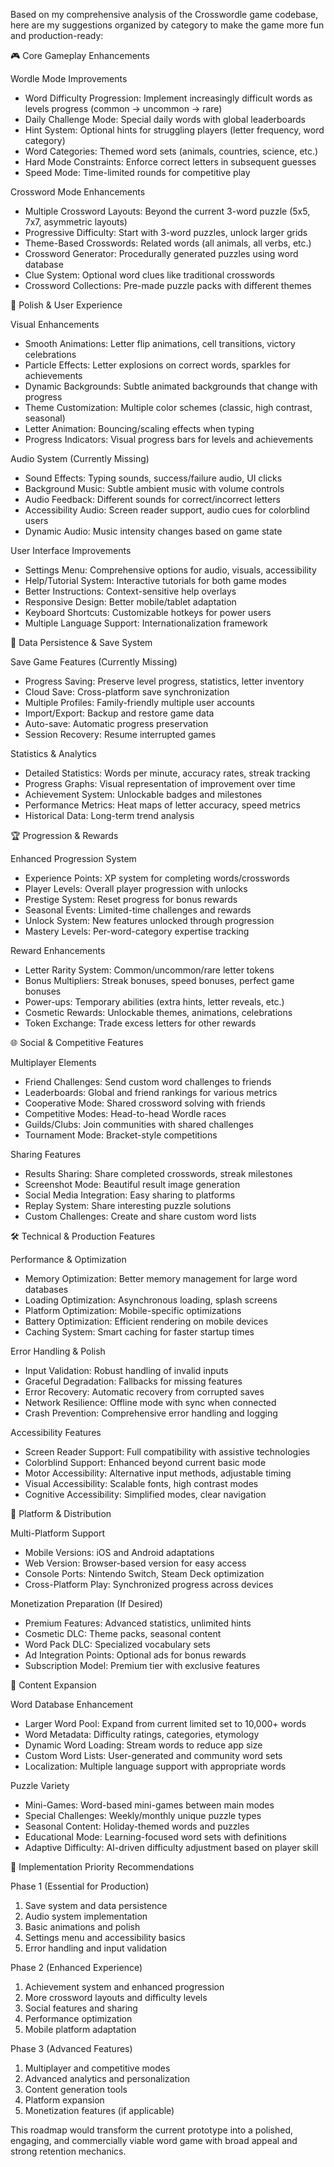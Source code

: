 Based on my comprehensive analysis of the Crosswordle game codebase, here are my suggestions organized by category to make the game more fun and production-ready:

  🎮 Core Gameplay Enhancements

  Wordle Mode Improvements

  - Word Difficulty Progression: Implement increasingly difficult words as levels progress (common → uncommon → rare)
  - Daily Challenge Mode: Special daily words with global leaderboards
  - Hint System: Optional hints for struggling players (letter frequency, word category)
  - Word Categories: Themed word sets (animals, countries, science, etc.)
  - Hard Mode Constraints: Enforce correct letters in subsequent guesses
  - Speed Mode: Time-limited rounds for competitive play

  Crossword Mode Enhancements

  - Multiple Crossword Layouts: Beyond the current 3-word puzzle (5x5, 7x7, asymmetric layouts)
  - Progressive Difficulty: Start with 3-word puzzles, unlock larger grids
  - Theme-Based Crosswords: Related words (all animals, all verbs, etc.)
  - Crossword Generator: Procedurally generated puzzles using word database
  - Clue System: Optional word clues like traditional crosswords
  - Crossword Collections: Pre-made puzzle packs with different themes

  🎨 Polish & User Experience

  Visual Enhancements

  - Smooth Animations: Letter flip animations, cell transitions, victory celebrations
  - Particle Effects: Letter explosions on correct words, sparkles for achievements
  - Dynamic Backgrounds: Subtle animated backgrounds that change with progress
  - Theme Customization: Multiple color schemes (classic, high contrast, seasonal)
  - Letter Animation: Bouncing/scaling effects when typing
  - Progress Indicators: Visual progress bars for levels and achievements

  Audio System (Currently Missing)

  - Sound Effects: Typing sounds, success/failure audio, UI clicks
  - Background Music: Subtle ambient music with volume controls
  - Audio Feedback: Different sounds for correct/incorrect letters
  - Accessibility Audio: Screen reader support, audio cues for colorblind users
  - Dynamic Audio: Music intensity changes based on game state

  User Interface Improvements

  - Settings Menu: Comprehensive options for audio, visuals, accessibility
  - Help/Tutorial System: Interactive tutorials for both game modes
  - Better Instructions: Context-sensitive help overlays
  - Responsive Design: Better mobile/tablet adaptation
  - Keyboard Shortcuts: Customizable hotkeys for power users
  - Multiple Language Support: Internationalization framework

  💾 Data Persistence & Save System

  Save Game Features (Currently Missing)

  - Progress Saving: Preserve level progress, statistics, letter inventory
  - Cloud Save: Cross-platform save synchronization
  - Multiple Profiles: Family-friendly multiple user accounts
  - Import/Export: Backup and restore game data
  - Auto-save: Automatic progress preservation
  - Session Recovery: Resume interrupted games

  Statistics & Analytics

  - Detailed Statistics: Words per minute, accuracy rates, streak tracking
  - Progress Graphs: Visual representation of improvement over time
  - Achievement System: Unlockable badges and milestones
  - Performance Metrics: Heat maps of letter accuracy, speed metrics
  - Historical Data: Long-term trend analysis

  🏆 Progression & Rewards

  Enhanced Progression System

  - Experience Points: XP system for completing words/crosswords
  - Player Levels: Overall player progression with unlocks
  - Prestige System: Reset progress for bonus rewards
  - Seasonal Events: Limited-time challenges and rewards
  - Unlock System: New features unlocked through progression
  - Mastery Levels: Per-word-category expertise tracking

  Reward Enhancements

  - Letter Rarity System: Common/uncommon/rare letter tokens
  - Bonus Multipliers: Streak bonuses, speed bonuses, perfect game bonuses
  - Power-ups: Temporary abilities (extra hints, letter reveals, etc.)
  - Cosmetic Rewards: Unlockable themes, animations, celebrations
  - Token Exchange: Trade excess letters for other rewards

  🌐 Social & Competitive Features

  Multiplayer Elements

  - Friend Challenges: Send custom word challenges to friends
  - Leaderboards: Global and friend rankings for various metrics
  - Cooperative Mode: Shared crossword solving with friends
  - Competitive Modes: Head-to-head Wordle races
  - Guilds/Clubs: Join communities with shared challenges
  - Tournament Mode: Bracket-style competitions

  Sharing Features

  - Results Sharing: Share completed crosswords, streak milestones
  - Screenshot Mode: Beautiful result image generation
  - Social Media Integration: Easy sharing to platforms
  - Replay System: Share interesting puzzle solutions
  - Custom Challenges: Create and share custom word lists

  🛠️ Technical & Production Features

  Performance & Optimization

  - Memory Optimization: Better memory management for large word databases
  - Loading Optimization: Asynchronous loading, splash screens
  - Platform Optimization: Mobile-specific optimizations
  - Battery Optimization: Efficient rendering on mobile devices
  - Caching System: Smart caching for faster startup times

  Error Handling & Polish

  - Input Validation: Robust handling of invalid inputs
  - Graceful Degradation: Fallbacks for missing features
  - Error Recovery: Automatic recovery from corrupted saves
  - Network Resilience: Offline mode with sync when connected
  - Crash Prevention: Comprehensive error handling and logging

  Accessibility Features

  - Screen Reader Support: Full compatibility with assistive technologies
  - Colorblind Support: Enhanced beyond current basic mode
  - Motor Accessibility: Alternative input methods, adjustable timing
  - Visual Accessibility: Scalable fonts, high contrast modes
  - Cognitive Accessibility: Simplified modes, clear navigation

  📱 Platform & Distribution

  Multi-Platform Support

  - Mobile Versions: iOS and Android adaptations
  - Web Version: Browser-based version for easy access
  - Console Ports: Nintendo Switch, Steam Deck optimization
  - Cross-Platform Play: Synchronized progress across devices

  Monetization Preparation (If Desired)

  - Premium Features: Advanced statistics, unlimited hints
  - Cosmetic DLC: Theme packs, seasonal content
  - Word Pack DLC: Specialized vocabulary sets
  - Ad Integration Points: Optional ads for bonus rewards
  - Subscription Model: Premium tier with exclusive features

  🎯 Content Expansion

  Word Database Enhancement

  - Larger Word Pool: Expand from current limited set to 10,000+ words
  - Word Metadata: Difficulty ratings, categories, etymology
  - Dynamic Word Loading: Stream words to reduce app size
  - Custom Word Lists: User-generated and community word sets
  - Localization: Multiple language support with appropriate words

  Puzzle Variety

  - Mini-Games: Word-based mini-games between main modes
  - Special Challenges: Weekly/monthly unique puzzle types
  - Seasonal Content: Holiday-themed words and puzzles
  - Educational Mode: Learning-focused word sets with definitions
  - Adaptive Difficulty: AI-driven difficulty adjustment based on player skill

  🔄 Implementation Priority Recommendations

  Phase 1 (Essential for Production)

  1. Save system and data persistence
  2. Audio system implementation
  3. Basic animations and polish
  4. Settings menu and accessibility basics
  5. Error handling and input validation

  Phase 2 (Enhanced Experience)

  1. Achievement system and enhanced progression
  2. More crossword layouts and difficulty levels
  3. Social features and sharing
  4. Performance optimization
  5. Mobile platform adaptation

  Phase 3 (Advanced Features)

  1. Multiplayer and competitive modes
  2. Advanced analytics and personalization
  3. Content generation tools
  4. Platform expansion
  5. Monetization features (if applicable)

  This roadmap would transform the current prototype into a polished, engaging, and commercially viable word game with broad appeal and strong retention mechanics.
